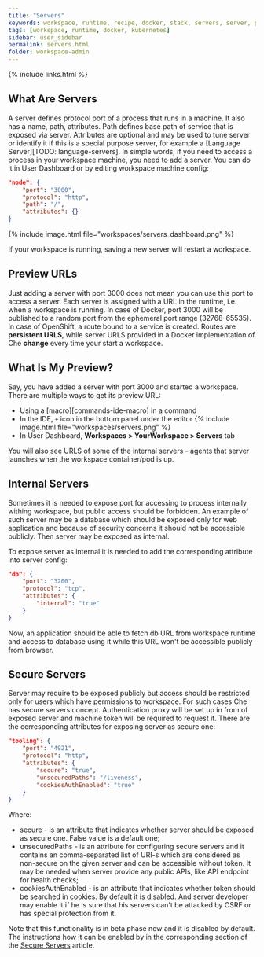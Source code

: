 ```yaml
---
title: "Servers"
keywords: workspace, runtime, recipe, docker, stack, servers, server, port, preview, preview url
tags: [workspace, runtime, docker, kubernetes]
sidebar: user_sidebar
permalink: servers.html
folder: workspace-admin
---
```


{% include links.html %}

## What Are Servers

A server defines protocol port of a process that runs in a machine. It also has a name, path, attributes. Path defines base path of service that is exposed via server. Attributes are optional and may be used to tune server or identify it if this is a special purpose server, for example a [Language Server][TODO: language-servers]. In simple words, if you need to access a process in your workspace machine, you need to add a server. You can do it in User Dashboard or by editing workspace machine config:

```json
"node": {
    "port": "3000",
    "protocol": "http",
    "path": "/",
    "attributes": {}
}
```

{% include image.html file="workspaces/servers_dashboard.png" %}

If your workspace is running, saving a new server will restart a workspace.

## Preview URLs

Just adding a server with port 3000 does not mean you can use this port to access a server. Each server is assigned with a URL in the runtime, i.e. when a workspace is running. In case of Docker, port 3000 will be published to a random port from the ephemeral port range (32768-65535). In case of OpenShift, a route bound to a service is created. Routes are **persistent URLS**, while server URLS provided in a Docker implementation of Che **change** every time your start a workspace.

## What Is My Preview?

Say, you have added a server with port 3000 and started a workspace. There are multiple ways to get its preview URL:

* Using a [macro][commands-ide-macro] in a command
* In the IDE, `+` icon in the bottom panel under the editor
{% include image.html file="workspaces/servers.png" %}
* In User Dashboard, **Workspaces > YourWorkspace > Servers** tab

You will also see URLS of some of the internal servers - agents that server launches when the workspace container/pod is up.

## Internal Servers

Sometimes it is needed to expose port for accessing to process internally withing workspace, but public access should be forbidden. An example of such server may be a database which should be exposed only for web application and because of security concerns it should not be accessible publicly. Then server may be exposed as internal.

To expose server as internal it is needed to add the corresponding attribute into server config:

```json
"db": {
    "port": "3200",
    "protocol": "tcp",
    "attributes": {
        "internal": "true"
    }
}
```

Now, an application should be able to fetch db URL from workspace runtime and access to database using it while this URL won't be accessible publicly from browser.

## Secure Servers

Server may require to be exposed publicly but access should be restricted only for users which have permissions to workspace. For such cases Che has secure servers concept. Authentication proxy will be set up in from of exposed server and machine token will be required to request it. There are the corresponding attributes for exposing server as secure one:

```json
"tooling": {
    "port": "4921",
    "protocol": "http",
    "attributes": {
        "secure": "true",
        "unsecuredPaths": "/liveness",
        "cookiesAuthEnabled": "true"
    }
}
```
Where:
- secure - is an attribute that indicates whether server should be exposed as secure one. False value is a default one;
- unsecuredPaths - is an attribute for configuring secure servers and it contains an comma-separated list of URI-s which are considered as non-secure on the given server and can be accessible without token. It may be needed when server provide any public APIs, like API endpoint for health checks;
- cookiesAuthEnabled - is an attribute that indicates whether token should be searched in cookies. By default it is disabled. And server developer may enable it if he is sure that his servers can't be attacked by CSRF or has special protection from it.

Note that this functionality is in beta phase now and it is disabled by default. The instructions how it can be enabled by in the corresponding section of the [Secure Servers](secure-servers.html#how-to-make-secure-servers-working) article.
